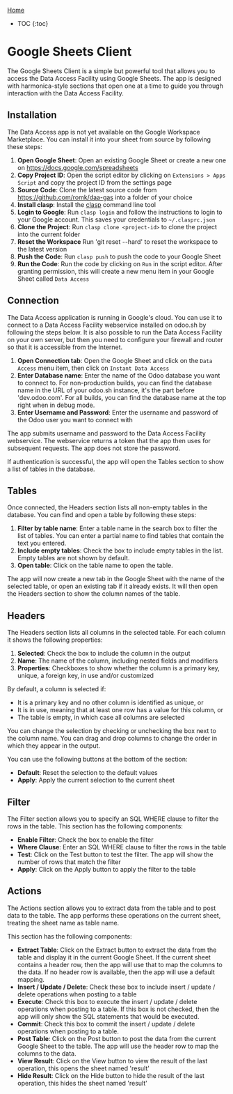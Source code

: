 [Home](.)
* TOC
{:toc}

# Google Sheets Client

The Google Sheets Client is a simple but powerful tool that allows you to access the Data Access Facility using Google
Sheets. The app is designed with harmonica-style sections that open one at a time to guide you through interaction with
the Data Access Facility.

## Installation

The Data Access app is not yet available on the Google Workspace Marketplace. You can install it into your sheet from
source by following these steps:

1. **Open Google Sheet**: Open an existing Google Sheet or create a new one on https://docs.google.com/spreadsheets
2. **Copy Project ID**: Open the script editor by clicking on `Extensions > Apps Script` and copy the project ID from
   the settings page
2. **Source Code**: Clone the latest source code from https://github.com/romk/daa-gas into a folder of your choice
3. **Install clasp**: Install the [clasp](https://developers.google.com/apps-script/guides/clasp) command line tool
4. **Login to Google**: Run `clasp login` and follow the instructions to login to your Google account. This saves your
   credentials to `~/.clasprc.json`
5. **Clone the Project**: Run `clasp clone <project-id>` to clone the project into the current folder
6. **Reset the Workspace** Run 'git reset --hard' to reset the workspace to the latest version
7. **Push the Code**: Run `clasp push` to push the code to your Google Sheet
8. **Run the Code**: Run the code by clicking on `Run` in the script editor. After granting permission, this will create
   a new menu item in your Google Sheet called `Data Access`

## Connection

The Data Access application is running in Google's cloud. You can use it to connect to a Data Access Facility webservice
installed on odoo.sh by following the steps below. It is also possible to run the Data Access Facility on your own
server,
but then you need to configure your firewall and router so that it is accessible from the Internet.

1. **Open Connection tab**: Open the Google Sheet and click on the `Data Access` menu item, then click
   on `Instant Data Access`
2. **Enter Database name**: Enter the name of the Odoo database you want to connect to. For non-production builds, you
   can find the database name in the URL of your odoo.sh instance, it's the part before 'dev.odoo.com'. For all builds,
   you can find the database name at the top right when in debug mode.
3. **Enter Username and Password**: Enter the username and password of the Odoo user you want to connect with

The app submits username and password to the Data Access Facility webservice. The webservice returns a token that the
app then
uses for subsequent requests. The app does not store the password.

If authentication is successful, the app will open the Tables section to show a list of tables in the database.

## Tables

Once connected, the Headers section lists all non-empty tables in the database. You can find and open a table by
following these
steps:

1. **Filter by table name**: Enter a table name in the search box to filter the list of tables. You can enter a partial
   name
   to find tables that contain the text you entered.
2. **Include empty tables**: Check the box to include empty tables in the list. Empty tables are not shown by default.
3. **Open table**: Click on the table name to open the table.

The app will now create a new tab in the Google Sheet with the name of the selected table, or open an existing tab if it
already exists. It will then open the Headers section to show the column names of the table.

## Headers

The Headers section lists all columns in the selected table. For each column it shows the following properties:

1. **Selected**: Check the box to include the column in the output
2. **Name**: The name of the column, including nested fields and modifiers
3. **Properties**: Checkboxes to show whether the column is a primary key, unique, a foreign key, in use and/or
   customized

By default, a column is selected if:

- It is a primary key and no other column is identified as unique, or
- It is in use, meaning that at least one row has a value for this column, or
- The table is empty, in which case all columns are selected

You can change the selection by checking or unchecking the box next to the column name. You can drag and drop columns to
change the order in which they appear in the output.

You can use the following buttons at the bottom of the section:

- **Default**: Reset the selection to the default values
- **Apply**: Apply the current selection to the current sheet

## Filter

The Filter section allows you to specify an SQL WHERE clause to filter the rows in the table. This section has the
following components:

- **Enable Filter**: Check the box to enable the filter
- **Where Clause**: Enter an SQL WHERE clause to filter the rows in the table
- **Test**: Click on the Test button to test the filter. The app will show the number of rows that match the filter
- **Apply**: Click on the Apply button to apply the filter to the table

## Actions

The Actions section allows you to extract data from the table and to post data to the table. The app performs these
operations on the current sheet, treating the sheet name as table name.

This section has the following components:

- **Extract Table**: Click on the Extract button to extract the data from the table and display it in the current Google
  Sheet. If the current sheet contains a header row, then the app will use that to map the columns to the data. If no header row is available, then the app will use a default mapping.
- **Insert / Update / Delete**: Check these box to include insert / update / delete operations when posting to a table
- **Execute**: Check this box to execute the insert / update / delete operations when posting to a table. If this box is not checked, then the app will only show the SQL statements that would be executed.
- **Commit**: Check this box to commit the insert / update / delete operations when posting to a table. 
- **Post Table**: Click on the Post button to post the data from the current Google Sheet to the table. The app will use the header row to map the columns to the data.
- **View Result**: Click on the View button to view the result of the last operation, this opens the sheet named 'result'
- **Hide Result**: Click on the Hide button to hide the result of the last operation, this hides the sheet named 'result'











